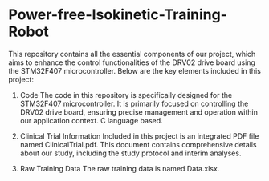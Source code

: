 # Power-free-Isokinetic-Training-Robot
This repository contains all the essential components of our project, which aims to enhance the control functionalities of the DRV02 drive board using the STM32F407 microcontroller. Below are the key elements included in this project:

1. Code
The code in this repository is specifically designed for the STM32F407 microcontroller. It is primarily focused on controlling the DRV02 drive board, ensuring precise management and operation within our application context. C language based.

2. Clinical Trial Information
Included in this project is an integrated PDF file named ClinicalTrial.pdf. This document contains comprehensive details about our study, including the study protocol and interim analyses.  

3. Raw Training Data
The raw training data is named Data.xlsx.
